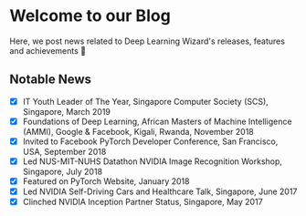 # Welcome to our Blog

Here, we post news related to Deep Learning Wizard's releases, features and achievements :ghost:


## Notable News

* [x] IT Youth Leader of The Year, Singapore Computer Society (SCS), Singapore, March 2019
* [x] Foundations of Deep Learning, African Masters of Machine Intelligence (AMMI), Google & Facebook, Kigali, Rwanda, November 2018
* [x] Invited to Facebook PyTorch Developer Conference, San Francisco, USA, September 2018
* [x] Led NUS-MIT-NUHS Datathon NVIDIA Image Recognition Workshop, Singapore, July 2018
* [x] Featured on PyTorch Website, January 2018
* [x] Led NVIDIA Self-Driving Cars and Healthcare Talk, Singapore, June 2017
* [x] Clinched NVIDIA Inception Partner Status, Singapore, May 2017